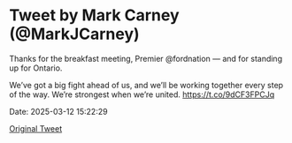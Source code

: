 # Tweet by Mark Carney (@MarkJCarney)

Thanks for the breakfast meeting, Premier @fordnation — and for standing up for Ontario.     

We’ve got a big fight ahead of us, and we’ll be working together every step of the way. We’re strongest when we’re united. https://t.co/9dCF3FPCJq

Date: 2025-03-12 15:22:29

[Original Tweet](https://x.com/MarkJCarney/status/1899843446308765861)
